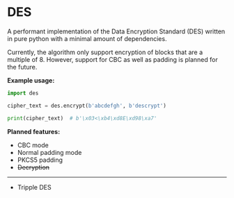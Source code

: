 # DES
A performant implementation of the Data Encryption Standard (DES) written in
pure python with a minimal amount of dependencies. 

Currently, the algorithm only support encryption of blocks that are a multiple of 8. 
However, support for CBC as well as padding is planned for the future.

__Example usage:__

```python
import des

cipher_text = des.encrypt(b'abcdefgh', b'descrypt')

print(cipher_text)  # b'\x03<\xb4\xd8E\xd98\xa7'
```

__Planned features:__

 - CBC mode
 - Normal padding mode
 - PKCS5 padding
 - ~~Decryption~~
---
 - Tripple DES